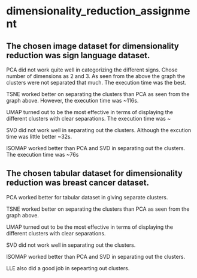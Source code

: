 # dimensionality_reduction_assignment

## The chosen image dataset for dimensionality reduction was sign language dataset.

PCA did not work quite well in categorizing the different signs. Chose number of dimensions as 2 and 3. As seen from the above the graph the clusters were not separated that much. The execution time was the best.

TSNE worked better on separating the clusters than PCA as seen from the graph above. However, the execution time was ~116s.

UMAP turned out to be the most effective in terms of displaying the different clusters with clear separations. The execution time was ~

SVD did not work well in separating out the clusters. Although the excution time was little better ~32s.

ISOMAP worked better than PCA and SVD in separating out the clusters. The execution time was ~76s



## The chosen tabular dataset for dimensionality reduction was breast cancer dataset.

PCA worked better for tabular dataset in giving separate clusters.

TSNE worked better on separating the clusters than PCA as seen from the graph above.

UMAP turned out to be the most effective in terms of displaying the different clusters with clear separations.

SVD did not work well in separating out the clusters.

ISOMAP worked better than PCA and SVD in separating out the clusters.

LLE also did a good job in sepearting out clusters.
